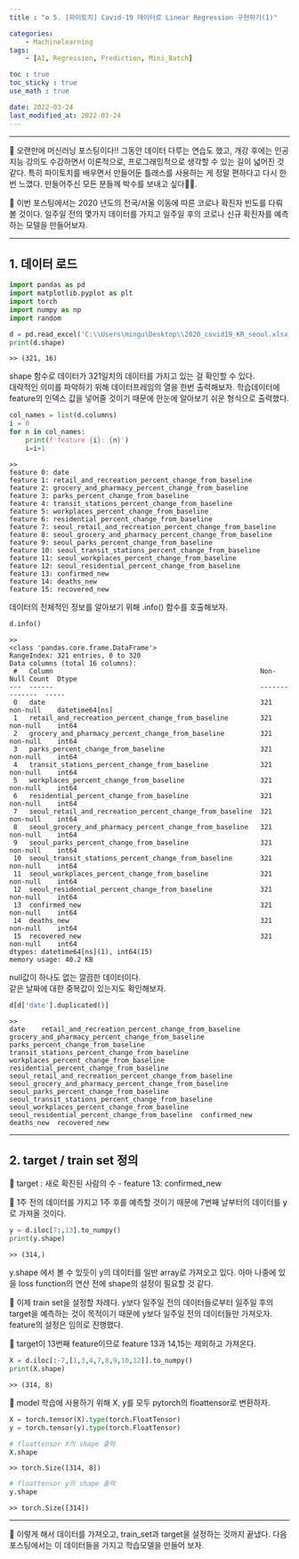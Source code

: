 ```yaml
---
title : "⚙ 5. [파이토치] Covid-19 데이터로 Linear Regression 구현하기(1)"

categories:
    - Machinelearning
tags:
    - [AI, Regression, Prediction, Mini_Batch]

toc : true
toc_sticky : true
use_math : true

date: 2022-03-24
last_modified_at: 2022-03-24
---  
```

* * *

🔨 오랜만에 머신러닝 포스팅이다!! 그동안 데이터 다루는 연습도 했고, 개강 후에는 인공지능 강의도 수강하면서 이론적으로, 프로그래밍적으로 생각할 수 있는 길이 넓어진 것 같다. 특히 파이토치를 배우면서 만들어둔 틀래스를 사용하는 게 정말 편하다고 다시 한번 느꼈다. 만들어주신 모든 분들께 박수를 보내고 싶다👏👏.  

🔨 이번 포스팅에서는 2020 년도의 전국/서울 이동에 따른 코로나 확진자 빈도를 다뤄볼 것이다. 일주일 전의 몇가지 데이터를 가지고 일주일 후의 코로나 신규 확진자를 예측하는 모델을 만들어보자.
* * *

## 1. 데이터 로드

```py
import pandas as pd
import matplotlib.pyplot as plt
import torch
import numpy as np
import random

d = pd.read_excel('C:\\Users\mingu\Desktop\\2020_covid19_KR_seoul.xlsx')
print(d.shape)
```
```
>> (321, 16)
```  

shape 함수로 데이터가 321일치의 데이터를 가지고 있는 걸 확인할 수 있다.  
대략적인 의미를 파악하기 위해 데이터프레임의 열을 한번 출력해보자. 학습데이터에 feature의 인덱스 값을 넣어줄 것이기 때문에 한눈에 알아보기 쉬운 형식으로 출력했다.  

```py
col_names = list(d.columns)
i = 0
for n in col_names:
    print(f'feature {i}: {n}')
    i=i+1
```
```
>>
feature 0: date
feature 1: retail_and_recreation_percent_change_from_baseline
feature 2: grocery_and_pharmacy_percent_change_from_baseline
feature 3: parks_percent_change_from_baseline
feature 4: transit_stations_percent_change_from_baseline
feature 5: workplaces_percent_change_from_baseline
feature 6: residential_percent_change_from_baseline
feature 7: seoul_retail_and_recreation_percent_change_from_baseline
feature 8: seoul_grocery_and_pharmacy_percent_change_from_baseline
feature 9: seoul_parks_percent_change_from_baseline
feature 10: seoul_transit_stations_percent_change_from_baseline
feature 11: seoul_workplaces_percent_change_from_baseline
feature 12: seoul_residential_percent_change_from_baseline
feature 13: confirmed_new
feature 14: deaths_new
feature 15: recovered_new
```  
데이터의 전체적인 정보를 알아보기 위해 .info() 함수를 호출해보자.  

```py
d.info()
```
```
>>
<class 'pandas.core.frame.DataFrame'>
RangeIndex: 321 entries, 0 to 320
Data columns (total 16 columns):
 #   Column                                                    Non-Null Count  Dtype         
---  ------                                                    --------------  -----         
 0   date                                                      321 non-null    datetime64[ns]
 1   retail_and_recreation_percent_change_from_baseline        321 non-null    int64         
 2   grocery_and_pharmacy_percent_change_from_baseline         321 non-null    int64         
 3   parks_percent_change_from_baseline                        321 non-null    int64         
 4   transit_stations_percent_change_from_baseline             321 non-null    int64         
 5   workplaces_percent_change_from_baseline                   321 non-null    int64         
 6   residential_percent_change_from_baseline                  321 non-null    int64         
 7   seoul_retail_and_recreation_percent_change_from_baseline  321 non-null    int64         
 8   seoul_grocery_and_pharmacy_percent_change_from_baseline   321 non-null    int64         
 9   seoul_parks_percent_change_from_baseline                  321 non-null    int64         
 10  seoul_transit_stations_percent_change_from_baseline       321 non-null    int64         
 11  seoul_workplaces_percent_change_from_baseline             321 non-null    int64         
 12  seoul_residential_percent_change_from_baseline            321 non-null    int64         
 13  confirmed_new                                             321 non-null    int64         
 14  deaths_new                                                321 non-null    int64         
 15  recovered_new                                             321 non-null    int64         
dtypes: datetime64[ns](1), int64(15)
memory usage: 40.2 KB
```  

null값이 하나도 없는 깔끔한 데이터이다.  
같은 날짜에 대한 중복값이 있는지도 확인해보자.  

```py
d[d['date'].duplicated()]
```
```
>>
date	retail_and_recreation_percent_change_from_baseline	grocery_and_pharmacy_percent_change_from_baseline	parks_percent_change_from_baseline	transit_stations_percent_change_from_baseline	workplaces_percent_change_from_baseline	residential_percent_change_from_baseline	seoul_retail_and_recreation_percent_change_from_baseline	seoul_grocery_and_pharmacy_percent_change_from_baseline	seoul_parks_percent_change_from_baseline	seoul_transit_stations_percent_change_from_baseline	seoul_workplaces_percent_change_from_baseline	seoul_residential_percent_change_from_baseline	confirmed_new	deaths_new	recovered_new
```  
* * *
## 2. target / train set 정의  

🔨 <a>target</a> : 새로 확진된 사람의 수 - feature 13: confirmed_new  

🔨 1주 전의 데이터를 가지고 1주 후를 예측할 것이기 때문에 7번째 날부터의 데이터를 y로 가져올 것이다.  

```py
y = d.iloc[7:,13].to_numpy()
print(y.shape)
```
```
>> (314,)
```  

y.shape 에서 볼 수 있듯이 y의 데이터를 일반 array로 가져오고 있다. 아마 나중에 있을 loss function의 연산 전에 shape의 설정이 필요할 것 같다.  

🔨 이제 train set을 설정할 차례다. y보다 일주일 전의 데이터들로부터 일주일 후의 target을 예측하는 것이 목적이기 때문에 y보다 일주일 전의 데이터들만 가져오자. feature의 설정은 임의로 진행했다.  

🔨 target이 13번째 feature이므로 feature 13과 14,15는 제외하고 가져온다.  

```py
X = d.iloc[:-7,[1,3,4,7,8,9,10,12]].to_numpy()
print(X.shape)
```
```
>> (314, 8)
```  

🔨 model 학습에 사용하기 위해 X, y를 모두 pytorch의 floattensor로 변환하자.  

```py
X = torch.tensor(X).type(torch.FloatTensor)
y = torch.tensor(y).type(torch.FloatTensor)
```
```py
# floattensor X의 shape 출력
X.shape
```
```
>> torch.Size([314, 8])
```
```py
# floattensor y의 shape 출력
y.shape
```
```
>> torch.Size([314])
```  
* * *
🔨 이렇게 해서 데이터를 가져오고, train_set과 target을 설정하는 것까지 끝냈다. 다음 포스팅에서는 이 데이터들을 가지고 학습모델을 만들어 보자.